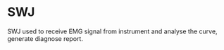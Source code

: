 # SWJ
SWJ used to receive EMG signal from instrument and analyse the curve, generate diagnose report.
